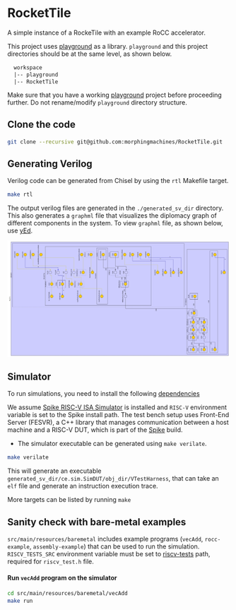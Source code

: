 RocketTile
=======================
A simple instance of a RockeTile with an example RoCC accelerator.

This project uses [playground](https://github.com/morphingmachines/playground.git) as a library. `playground` and this project directories should be at the same level, as shown below.  
```
  workspace
  |-- playground
  |-- RocketTile
```
Make sure that you have a working [playground](https://github.com/morphingmachines/playground.git) project before proceeding further. Do not rename/modify `playground` directory structure.
## Clone the code
```sh
git clone --recursive git@github.com:morphingmachines/RocketTile.git
```

## Generating Verilog

Verilog code can be generated from Chisel by using the `rtl` Makefile target.

```sh
make rtl
```

The output verilog files are generated in the `./generated_sv_dir` directory. This also generates a `graphml` file that visualizes the diplomacy graph of different components in the system. To view `graphml` file, as shown below, use [yEd](https://askubuntu.com/a/504178).

![diplomacy_graph](./doc/figures/SimDUT.jpg)
## Simulator
To run simulations, you need to install the following [dependencies](./doc/dependencies.md)

 We assume [Spike RISC-V ISA Simulator](https://github.com/riscv-software-src/riscv-isa-sim) is installed and `RISC-V` environment variable is set to the Spike install path. The test bench setup uses Front-End Server (FESVR), a C++ library that manages communication between a host machine and a RISC-V DUT, which is part of the [Spike](https://github.com/riscv-software-src/riscv-isa-sim) build.

* The simulator executable can be generated using `make verilate`.

```sh
make verilate
```

This will generate an executable `generated_sv_dir/ce.sim.SimDUT/obj_dir/VTestHarness`, that can take an `elf` file and generate an instruction execution trace.

More targets can be listed by running `make`

## Sanity check with bare-metal examples

`src/main/resources/baremetal` includes example programs (`vecAdd`, `rocc-example`, `assembly-example`) that can be used to run the simulation. `RISCV_TESTS_SRC` environment variable must be set to [riscv-tests](https://github.com/riscv-software-src/riscv-tests.git) path, required for `riscv_test.h` file.

#### Run `vecAdd` program on the simulator
```sh
cd src/main/resources/baremetal/vecAdd
make run
```
